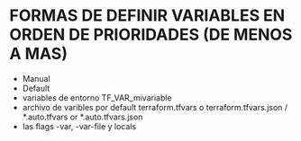 # FORMAS DE DEFINIR VARIABLES EN ORDEN DE PRIORIDADES (DE MENOS A MAS)
- Manual
- Default
- variables de entorno TF_VAR_mivariable
- archivo de varibles por default terraform.tfvars o terraform.tfvars.json / *.auto.tfvars or *.auto.tfvars.json
- las flags -var, -var-file y locals